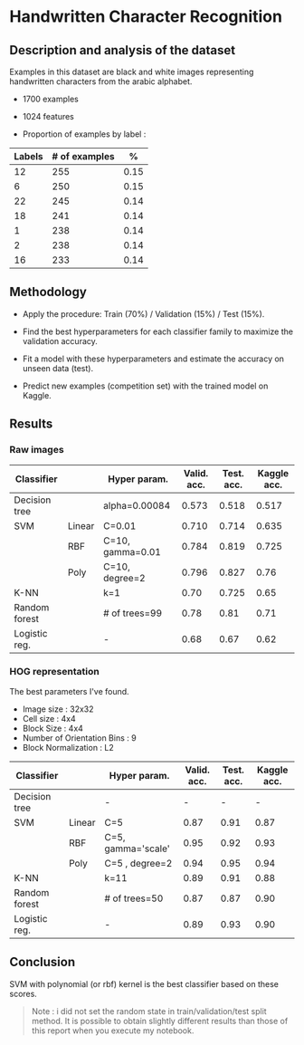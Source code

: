 # Handwritten Character Recognition

## Description and analysis of the dataset

Examples in this dataset are black and white images representing handwritten characters 
from the arabic alphabet.


- 1700 examples

- 1024 features

- Proportion of examples by label :

| Labels | # of examples  | %      |
|--------|-----------------|-------------|
| 12   | 255       |0.15     |
| 6   | 250       |0.15     |
| 22   | 245       |0.14     |
| 18   | 241       |0.14     |
| 1   | 238       |0.14     |
| 2   | 238       |0.14     |
| 16   | 233       |0.14     |


## Methodology

- Apply the procedure: Train (70%) / Validation (15%) / Test (15%).

- Find the best hyperparameters for each classifier family to maximize the validation accuracy.

- Fit a model with these hyperparameters and estimate the accuracy on unseen data (test).

- Predict new examples (competition set) with the trained model on Kaggle.

## Results

### Raw images

| Classifier  |    | Hyper param.   | Valid. acc. | Test. acc.     | Kaggle acc. |
|---------------|--------|-------------------|-------------|--------------------|-------------|
| Decision tree |    | alpha=0.00084   | 0.573    | 0.518       | 0.517    |
| SVM      | Linear | C=0.01      | 0.710    | 0.714       | 0.635    |
|        | RBF  | C=10, gamma=0.01 | 0.784    | 0.819       | 0.725    |
|        | Poly  | C=10, degree=2  | 0.796    | 0.827       | 0.76    |
| K-NN     |    | k=1        | 0.70    | 0.725       | 0.65    |
| Random forest |    | # of trees=99   | 0.78    | 0.81        | 0.71    |
| Logistic reg. |    | -         | 0.68    | 0.67        | 0.62    |

### HOG representation

The best parameters I've found.
- Image size : 32x32
- Cell size : 4x4
- Block Size : 4x4
- Number of Orientation Bins : 9
- Block Normalization : L2

| Classifier  |    | Hyper param.   | Valid. acc. | Test. acc.     | Kaggle acc. |
|---------------|--------|-------------------|-------------|--------------------|-------------|
| Decision tree |    | -         | -      | -         | -      |
| SVM      | Linear | C=5        | 0.87    | 0.91        | 0.87    |
|        | RBF  | C=5, gamma='scale'| 0.95    | 0.92        | 0.93    |
|        | Poly  | C=5 , degree=2  | 0.94    | 0.95        | 0.94    |
| K-NN     |    | k=11       | 0.89    | 0.91        | 0.88    |
| Random forest |    | # of trees=50   | 0.87    | 0.87        | 0.90    |
| Logistic reg. |    | -         | 0.89    | 0.93        | 0.90    |

## Conclusion
SVM with polynomial (or rbf) kernel is the best classifier based on these scores.

> Note : i did not set the random state in train/validation/test split method.
> It is possible to obtain slightly different results than those of this report when you execute my notebook.
